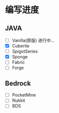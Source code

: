 # 编写进度

## JAVA

- [ ] Vanilla(原版) 进行中...
- [x] Cuberite
- [ ] SpigotSeries
- [x] Sponge
- [ ] Fabric
- [ ] Forge

## Bedrock

- [ ] PocketMine
- [ ] Nukkit
- [ ] BDS
